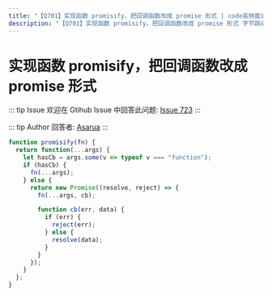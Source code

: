 ```yaml
---
title: "【Q701】实现函数 promisify，把回调函数改成 promise 形式 | code高频面试题"
description: "【Q701】实现函数 promisify，把回调函数改成 promise 形式 字节跳动面试题、阿里腾讯面试题、美团小米面试题。"
---
```


# 实现函数 promisify，把回调函数改成 promise 形式

::: tip Issue
欢迎在 Gtihub Issue 中回答此问题: [Issue 723](https://github.com/shfshanyue/Daily-Question/issues/723)
:::

::: tip Author
回答者: [Asarua](https://github.com/Asarua)
:::

```javascript
function promisify(fn) {
  return function(...args) {
    let hasCb = args.some(v => typeof v === "function");
    if (hasCb) {
      fn(...args);
    } else {
      return new Promise((resolve, reject) => {
        fn(...args, cb);

        function cb(err, data) {
          if (err) {
            reject(err);
          } else {
            resolve(data);
          }
        }
      });
    }
  };
}
```
